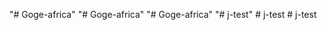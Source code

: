 "# Goge-africa" 
"# Goge-africa" 
"# Goge-africa" 
"# j-test" 
#   j - t e s t  
 #   j - t e s t  
 